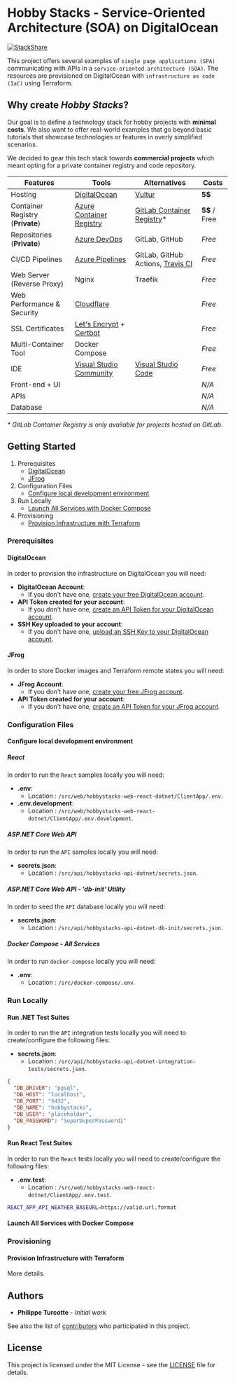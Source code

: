 # Hobby Stacks - Service-Oriented Architecture (SOA) on DigitalOcean

[![StackShare](http://img.shields.io/badge/tech-stack-0690fa.svg?style=flat)](https://stackshare.io/PhiltasticGuy/hobbystacks)

This project offers several examples of `single page applications (SPA)` communicating with APIs in a `service-oriented architecture (SOA)`. The resources are provisioned on DigitalOcean with `infrastructure as code (IaC)` using Terraform.

## Why create *Hobby Stacks*?

Our goal is to define a technology stack for hobby projects with **minimal costs**. We also want to offer real-world examples that go beyond basic tutorials that showcase technologies or features in overly simplified scenarios.

We decided to gear this tech stack towards **commercial projects** which meant opting for a private container registry and code repository.

| Features                         | Tools                                  | Alternatives       | Costs |
| -------------------------------- | -------------------------------------- | ------------------ | ----- |
| Hosting                          | [DigitalOcean](https://www.digitalocean.com/pricing/#Compute) | [Vultur](https://www.vultr.com/products/cloud-compute/#pricing) | **5$**    |
| Container Registry (**Private**) | [Azure Container Registry](https://azure.microsoft.com/en-ca/services/container-registry/) | [GitLab Container Registry](https://docs.gitlab.com/ee/user/project/container_registry.html)* | **5$** / Free |
| Repositories (**Private**)       | [Azure DevOps](https://azure.microsoft.com/en-ca/services/devops/git-repos/) | GitLab, GitHub      | *Free*  |
| CI/CD Pipelines                  | [Azure Pipelines](https://azure.microsoft.com/en-ca/services/devops/pipelines/) | GitLab, GitHub Actions, [Travis CI](https://travis-ci.com/plans/) | *Free*  |
| Web Server (Reverse Proxy)       | Nginx                                  | Traefik            | *Free*  |
| Web Performance & Security       | [Cloudflare](https://www.cloudflare.com/plans/#compare-features) | | *Free*  |
| SSL Certificates                 | [Let's Encrypt](https://letsencrypt.org/about/) + [Certbot](https://certbot.eff.org/about/) | | *Free*  |
| Multi-Container Tool             | Docker Compose                         |                    | *Free*  |
| IDE                              | [Visual Studio Community](https://visualstudio.microsoft.com/vs/community/) | [Visual Studio Code](https://code.visualstudio.com/) | *Free*  |
| Front-end + UI                   |                                        |                    | *N/A*  |
| APIs                             |                                        |                    | *N/A*  |
| Database                         |                                        |                    | *N/A*  |

*\* GitLab Container Registry is only available for projects hosted on GitLab.*

## Getting Started

1. Prerequisites
    - [DigitalOcean](#digitalocean)
    - [JFrog](#jfrog)
2. Configuration Files
    - [Configure local development environment](#configure-local-development-environment)
3. Run Locally
    - [Launch All Services with Docker Compose](#launch-all-services-with-docker-compose)
4. Provisioning
    - [Provision Infrastructure with Terraform](#provision-infrastructure-with-terraform)

### Prerequisites

#### DigitalOcean

In order to provision the infrastructure on DigitalOcean you will need:

- **DigitalOcean Account**:
  - If you don't have one, [create your free DigitalOcean account](https://www.digitalocean.com/products/droplets/).
- **API Token created for your account**:
  - If you don't have one, [create an API Token for your DigitalOcean account](https://docs.digitalocean.com/reference/api/create-personal-access-token/).
- **SSH Key uploaded to your account**:
  - If you don't have one, [upload an SSH Key to your DigitalOcean account](https://docs.digitalocean.com/products/droplets/how-to/add-ssh-keys/to-team/).

#### JFrog

In order to store Docker images and Terraform remote states you will need:

- **JFrog Account**:
  - If you don't have one, [create your free JFrog account](https://www.digitalocean.com/products/droplets/).
- **API Token created for your account**:
  - If you don't have one, [create an API Token for your JFrog account](https://docs.digitalocean.com/reference/api/create-personal-access-token/).

### Configuration Files

#### Configure local development environment

##### React

In order to run the `React` samples locally you will need:

- **.env**:
  - Location : `/src/web/hobbystacks-web-react-dotnet/ClientApp/.env`.
- **.env.development**:
  - Location : `/src/web/hobbystacks-web-react-dotnet/ClientApp/.env.development`.

##### ASP.NET Core Web API

In order to run the `API` samples locally you will need:

- **secrets.json**:
  - Location : `/src/api/hobbystacks-api-dotnet/secrets.json`.

##### ASP.NET Core Web API - 'db-init' Utility

In order to seed the `API` database locally you will need:

- **secrets.json**:
  - Location : `/src/api/hobbystacks-api-dotnet-db-init/secrets.json`.

##### Docker Compose - All Services

In order to run `docker-compose` locally you will need:

- **.env**:
  - Location : `/src/docker-compose/.env`.

### Run Locally

#### Run .NET Test Suites

In order to run the `API` integration tests locally you will need to create/configure the following files:

- **secrets.json**:
  - Location : `/src/api/hobbystacks-api-dotnet-integration-tests/secrets.json`.

```json
{
  "DB_DRIVER": "pgsql",
  "DB_HOST": "localhost",
  "DB_PORT": "5432",
  "DB_NAME": "hobbystacks",
  "DB_USER": "placeholder",
  "DB_PASSWORD": "SuperDuperPassword1"
}
```

#### Run React Test Suites

In order to run the `React` tests locally you will need to create/configure the following files:

- **.env.test**:
  - Location : `/src/web/hobbystacks-web-react-dotnet/ClientApp/.env.test`.

```bash
REACT_APP_API_WEATHER_BASEURL=https://valid.url.format
```

#### Launch All Services with Docker Compose

<!-- ### Azure DevOps

#### Prerequisites (Azure DevOps)

In order to use all of the tools in this stack you will need:

- **Azure DevOps Services Organization**:
  - If you don't have one, [create your free Azure DevOps Services account](https://aka.ms/SignupAzureDevOps).
- **Azure Account and Subscription**: You will need an active Azure account and subscription to provision the private Azure Container Registry.
  - If you don't have one, [create your free Azure account](https://azure.microsoft.com/en-us/free/);
  - If you have an active *Visual Studio subscription*, you are entitled to free Azure credit every month. You can refer to this [link](https://azure.microsoft.com/en-us/pricing/member-offers/msdn-benefits-details/) to read more about the offer and how to start using your monthly Azure credit.

#### Fork Project in Azure DevOps

More details.

#### Provision Azure Container Registry

For convenience, the steps to provision the Azure Container Registry have been scripted in PowerShell. The `provisionContainerRegistry.ps1` script can be found under `/src/infrastructure` in the [Azure DevOps repository](https://dev.azure.com/PhiltasticGuy/_git/aspnetcore-react-hobby-tech-stack).

In order to run the PowerShell script, you will need to [install the Azure CLI](https://docs.microsoft.com/en-us/cli/azure/install-azure-cli?view=azure-cli-latest). You can refer to [Microsoft's quickstart guide](https://docs.microsoft.com/en-us/azure/container-registry/container-registry-get-started-azure-cli) to learn more about the commands used in the script.

```PowerShell
.\provisionContainerRegistry.ps1 -resourceGroupName "hobbystacks-rg" -resourceGroupLocation "EastUS" -containerRegistryName "hobbystacksRegistry" -containerRegistrySku "Basic"
```

#### Update Deployment Files

1. Docker Compose
    - Azure Container Registry
1. Nginx
    - server_name
    - ssl_certificate
    - ssl_Certificate_key

More details.

#### Configure Service Connections

1. Docker Registry
    - Azure Container Registry
1. SSH
    - DigitalOcean

More details.

#### Create Azure Pipelines

1. Build
    - YAML
1. Release
    - Enable CD.
    - Add Copy files over SSH step.
    - Add SSH step.

More details.

#### Configure variables in Azure Pipelines

1. Secret Variables
    - Azure Container Registry - Username
    - Azure Container Registry - Password
1. Variables
    - Certbot - Domains
    - Certbot - Main Domain
    - Certbot - Email
    - Certbot - Data Path

More details.

#### Setup Project in Azure DevOps (Azure DevOps Demo Template)

More details.

### Deployment

#### Create Build from Azure DevOps

More details.

#### View Results in Browser

More details. -->

### Provisioning

#### Provision Infrastructure with Terraform

More details.

## Authors

- **Philippe Turcotte** - *Initial work*

See also the list of [contributors](https://github.com/hobbystacks/baseline-digitalocean/graphs/contributors) who participated in this project.

## License

This project is licensed under the MIT License - see the [LICENSE](LICENSE) file for details.
